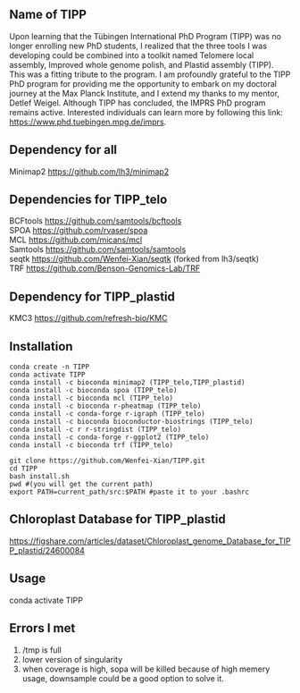 ## Name of TIPP
Upon learning that the Tübingen International PhD Program (TIPP) was no longer enrolling new PhD students, I realized that the three tools I was developing could be combined into a toolkit named Telomere local assembly, Improved whole genome polish, and Plastid assembly (TIPP). This was a fitting tribute to the program. I am profoundly grateful to the TIPP PhD program for providing me the opportunity to embark on my doctoral journey at the Max Planck Institute, and I extend my thanks to my mentor, Detlef Weigel. Although TIPP has concluded, the IMPRS PhD program remains active. Interested individuals can learn more by following this link: https://www.phd.tuebingen.mpg.de/imprs.   

## Dependency for all
Minimap2 https://github.com/lh3/minimap2

## Dependencies for TIPP_telo
BCFtools https://github.com/samtools/bcftools   
SPOA https://github.com/rvaser/spoa    
MCL https://github.com/micans/mcl   
Samtools https://github.com/samtools/samtools   
seqtk https://github.com/Wenfei-Xian/seqtk (forked from lh3/seqtk)  
TRF https://github.com/Benson-Genomics-Lab/TRF   

## Dependency for TIPP_plastid
KMC3 https://github.com/refresh-bio/KMC

## Installation
```
conda create -n TIPP
conda activate TIPP
conda install -c bioconda minimap2 (TIPP_telo,TIPP_plastid)
conda install -c bioconda spoa (TIPP_telo)
conda install -c bioconda mcl (TIPP_telo)
conda install -c bioconda r-pheatmap (TIPP_telo)
conda install -c conda-forge r-igraph (TIPP_telo)
conda install -c bioconda bioconductor-biostrings (TIPP_telo)
conda install -c r r-stringdist (TIPP_telo)
conda install -c conda-forge r-ggplot2 (TIPP_telo)
conda install -c bioconda trf (TIPP_telo)   

git clone https://github.com/Wenfei-Xian/TIPP.git
cd TIPP
bash install.sh
pwd #(you will get the current path)
export PATH=current_path/src:$PATH #paste it to your .bashrc
```

## Chloroplast Database for TIPP_plastid   
https://figshare.com/articles/dataset/Chloroplast_genome_Database_for_TIPP_plastid/24600084   

## Usage   
conda activate TIPP


## Errors I met
1) /tmp is full   
2) lower version of singularity
3) when coverage is high, sopa will be killed because of high memery usage, downsample could be a good option to solve it.
